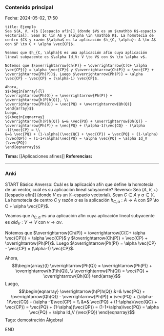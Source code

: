 ### Contenido principal

Fecha: 2024-05-02, 17:50

```ad-note
title: Ejemplo
Sea $(A, V, +)$ [[espacio afín]] (donde $V$ es un $\mathbb K$-espacio vectorial). Sean $C \in A$ y $\alpha \in \mathbb K$. La homotecia de centro $C$ y razón $\alpha$ es la aplicación $h_{C, \alpha}: A \to A$ con $P \to C + \alpha \vec{CP}$.

Veamos que $h_{C, \alpha}$ es una aplicación afín cuya aplicación lineal subyacente es $\alpha Id_V: V \to V$ con $v \to \alpha v$.

Notemos que $\overrightarrow{Ch(P)} = \overrightarrow{C(C+ \alpha \vec{CP})} = \alpha \vec{CP}$ y $\overrightarrow{Ch(P)} = \vec{CP} + \overrightarrow{Ph(P)}$. Luego $\overrightarrow{Ph(P)} = \alpha \vec{CP} - \vec{CP} = (\alpha-1) \vec{CP}$.

Ahora,
$$\begin{array}{l}
\overrightarrow{Ph(Q)} = \overrightarrow{Ph(P)} + \overrightarrow{h(P)h(Q)}, \\
\overrightarrow{Ph(Q)} = \vec{PQ} + \overrightarrow{Qh(Q)}
\end{array}$$
Luego,
$$\begin{eqnarray}
\overrightarrow{h(P)h(Q)} &=& \vec{PQ} + \overrightarrow{Qh(Q)} - \overrightarrow{Ph(P)} = \vec{PQ} + (\alpha-1)\vec{CQ} - (\alpha -1)\vec{CP} = \\
&=& \vec{PQ} + (1-\alpha)(\vec{QC} + \vec{CP}) = \vec{PQ} + (1-\alpha)(\vec{QP}) = (1-1+\alpha)\vec{PQ} = \alpha \vec{PQ} = \alpha Id_V (\vec{PQ})
\end{eqnarray}$$
```

**Tema:** [[Aplicaciones afines]]
**Referencias:**

---
### Anki

START
Básico
Anverso: Cuál es la aplicación afín que define la homotecia de un vector, cuál es su aplicación lineal subyacente?
Reverso: Sea $(A, V, +)$ [[espacio afín]] (donde $V$ es un $\mathbb K$-espacio vectorial). Sean $C \in A$ y $\alpha \in \mathbb K$. La homotecia de centro $C$ y razón $\alpha$ es la aplicación $h_{C, \alpha}: A \to A$ con $P \to C + \alpha \vec{CP}$.

Veamos que $h_{C, \alpha}$ es una aplicación afín cuya aplicación lineal subyacente es $\alpha Id_V: V \to V$ con $v \to \alpha v$.

Notemos que $\overrightarrow{Ch(P)} = \overrightarrow{C(C+ \alpha \vec{CP})} = \alpha \vec{CP}$ y $\overrightarrow{Ch(P)} = \vec{CP} + \overrightarrow{Ph(P)}$. Luego $\overrightarrow{Ph(P)} = \alpha \vec{CP} - \vec{CP} = (\alpha-1) \vec{CP}$.

Ahora,
$$\begin{array}{l}
\overrightarrow{Ph(Q)} = \overrightarrow{Ph(P)} + \overrightarrow{h(P)h(Q)}, \\
\overrightarrow{Ph(Q)} = \vec{PQ} + \overrightarrow{Qh(Q)}
\end{array}$$
Luego,
$$\begin{eqnarray}
\overrightarrow{h(P)h(Q)} &=& \vec{PQ} + \overrightarrow{Qh(Q)} - \overrightarrow{Ph(P)} = \vec{PQ} + (\alpha-1)\vec{CQ} - (\alpha -1)\vec{CP} = \\
&=& \vec{PQ} + (1-\alpha)(\vec{QC} + \vec{CP}) = \vec{PQ} + (1-\alpha)(\vec{QP}) = (1-1+\alpha)\vec{PQ} = \alpha \vec{PQ} = \alpha Id_V (\vec{PQ})
\end{eqnarray}$$
Tags: demostración ÁlgebraI
<!--ID: 1714669443509-->
END